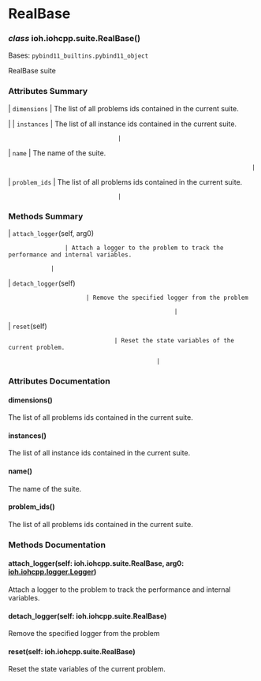 # RealBase


### _class_ ioh.iohcpp.suite.RealBase()
Bases: `pybind11_builtins.pybind11_object`

RealBase suite

### Attributes Summary

| `dimensions`
 | The list of all problems ids contained in the current suite.

 |
| `instances`
                                    | The list of all instance ids contained in the current suite.

                                   |
| `name`
                                         | The name of the suite.

                                                                         |
| `problem_ids`
                                  | The list of all problems ids contained in the current suite.

                                   |
### Methods Summary

| `attach_logger`(self, arg0)

                    | Attach a logger to the problem to track the performance and internal variables.

                |
| `detach_logger`(self)

                          | Remove the specified logger from the problem

                                                   |
| `reset`(self)

                                  | Reset the state variables of the current problem.

                                              |
### Attributes Documentation


#### dimensions()
The list of all problems ids contained in the current suite.


#### instances()
The list of all instance ids contained in the current suite.


#### name()
The name of the suite.


#### problem_ids()
The list of all problems ids contained in the current suite.

### Methods Documentation


#### attach_logger(self: ioh.iohcpp.suite.RealBase, arg0: [ioh.iohcpp.logger.Logger](ioh.iohcpp.logger.Logger.md#ioh.iohcpp.logger.Logger))
Attach a logger to the problem to track the performance and internal variables.


#### detach_logger(self: ioh.iohcpp.suite.RealBase)
Remove the specified logger from the problem


#### reset(self: ioh.iohcpp.suite.RealBase)
Reset the state variables of the current problem.
